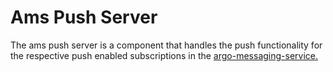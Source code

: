 # Ams Push Server

The ams push server is a component that handles the push functionality for the respective push enabled subscriptions in the [argo-messaging-service.](https://github.com/ARGOeu/argo-messaging-service)

